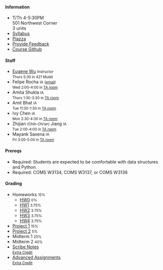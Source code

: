 #### Information 

* T/Th 4-5:30PM   
  501 Northwest Corner    
  3 units
* [Syllabus](./syllabus)
* [Piazza](https://piazza.com/columbia/fall2018/databasesw4111)
* [Provide Feedback](https://goo.gl/forms/QIfWsPnwu3YHtamk1)
* [Course Github](http://github.com/w4111)

#### Staff

* [Eugene Wu](http://www.eugenewu.net) <small>Instructor</small>   
  <small>Thurs 5:30 in 421 Mudd</small>
* Felipe Rocha <small>IA</small> <small>([email](mailto:felipe.rocha@columbia.edu))</small><br>
  <small>Wed 2:00-4:00 in [TA room](https://ia.cs.columbia.edu/tamap.shtml)</small>
* Amita Shukla <small>IA</small>   
  <small>Thurs 1:30-3:30 in [TA room](https://ia.cs.columbia.edu/tamap.shtml)</small>
* Amit Bhat <small>IA</small>   
  <small>Tue 11:30-1:30 in [TA room](https://ia.cs.columbia.edu/tamap.shtml)</small>
* Ivy Chen <small>IA</small>   
  <small>Mon 2:30-4:30 in [TA room](https://ia.cs.columbia.edu/tamap.shtml)</small>
* Zhijian <small>(Chih-Chi’an)</small> Jiang <small>IA</small>   
  <small>Tue 2:00-4:00 in [TA room](https://ia.cs.columbia.edu/tamap.shtml)</small>
* Mayank Saxena <small>IA</small>   
  <small>Fri 3:00-5:00 in [TA room](https://ia.cs.columbia.edu/tamap.shtml)</small>


#### Prereqs

* Required: Students are expected to be comfortable with data structures and Python.
* Required: COMS W3134, COMS W3137, or COMS W3136  


#### Grading

* Homeworks <small>15%</small>
  * [HW0](https://github.com/w4111/hw0) <small>0%</small>
  * [HW1](https://github.com/w4111/hw1) <small>3.75%</small>
  * [HW2](https://github.com/w4111/hw2) <small>3.75%</small>
  * [HW3](https://github.com/w4111/hw3) <small>3.75%</small>
  * [HW4](https://github.com/w4111/hw4) <small>3.75%</small>
* [Project 1](https://github.com/w4111/project1) <small>15%</small>
* [Project 2](https://github.com/w4111/project2) <small>5%</small>
* Midterm 1 <small>25%</small>
* Midterm 2 <small>40%</small>
* [Scribe Notes](https://github.com/w4111/scribenotes/wiki)    
  <small>[Extra Credit](./syllabus#ec)</small>
* [Advanced Assignments](https://github.com/w4111/advanced)  
  <small>[Extra Credit](./syllabus#ec)</small>

